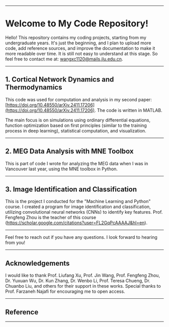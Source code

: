 
---

# Welcome to My Code Repository!

Hello! This repository contains my coding projects, starting from my undergraduate years. It's just the beginning, and I plan to upload more code, add reference sources, and improve the documentation to make it more readable over time. It is still not easy to understand at this stage. So feel free to contact me at: wangxc1120@mails.jlu.edu.cn.

---

## 1. Cortical Network Dynamics and Thermodynamics

This code was used for computation and analysis in my second paper: [https://doi.org/10.48550/arXiv.2411.17206](https://doi.org/10.48550/arXiv.2411.17206). The code is written in MATLAB.

The main focus is on simulations using ordinary differential equations, function optimization based on first principles (similar to the training process in deep learning), statistical computation, and visualization.

---

## 2. MEG Data Analysis with MNE Toolbox

This is part of code I wrote for analyzing the MEG data when I was in Vancouver last year, using the MNE toolbox in Python. 

---

## 3. Image Identification and Classification

This is the project I conducted for the "Machine Learning and Python" course. I created a program for image identification and classification, utilizing convolutional neural networks (CNNs) to identify key features. Prof. Fengfeng Zhou is the teacher of this course (https://scholar.google.com/citations?user=FL2GqPcAAAAJ&hl=en).

---

Feel free to reach out if you have any questions. I look forward to hearing from you!

---

## Acknowledgements

I would like to thank Prof. Liufang Xu, Prof. Jin Wang, Prof. Fengfeng Zhou, Dr. Yuxuan Wu, Dr. Kun Zhang, Dr. Wenbo Li, Prof. Teresa Chueng, Dr. Chuanbo Liu, and others for their support in these works. Special thanks to Prof. Farzaneh Najafi for encouraging me to open access.

---

## Reference

---
